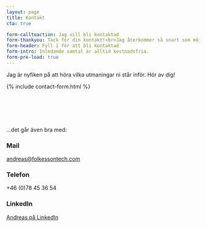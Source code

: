 ```yaml
---
layout: page
title: Kontakt
cta: true

form-calltoaction: Jag vill bli kontaktad
form-thankyou: Tack för din kontakt!<br>Jag återkommer så snart som möjligt.
form-header: Fyll i för att bli kontaktad
form-intro: Inledande samtal är alltid kostnadsfria.
form-pre-load: true
---
```


Jag är nyfiken på att höra vilka utmaningar ni står inför. Hör av dig!

{% include contact-form.html %}

<br><br>
<br><br>


...det går även bra med:
### Mail
andreas@folkessontech.com

### Telefon
+46 (0)78 45 36 54

### LinkedIn
[Andreas på LinkedIn](https://www.linkedin.com/in/andreas-folkesson-71a0538/)
